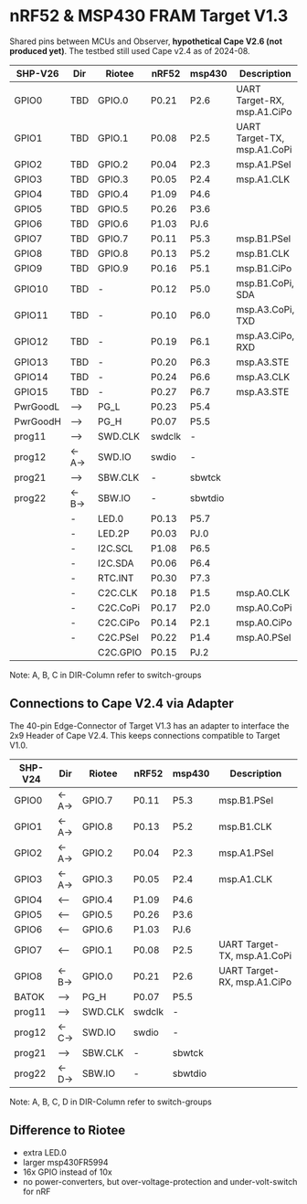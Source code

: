 # nRF52 & MSP430 FRAM Target V1.3

Shared pins between MCUs and Observer, **hypothetical Cape V2.6 (not produced yet)**.
The testbed still used Cape v2.4 as of 2024-08.

| SHP-V26  | Dir   | Riotee   | nRF52  | msp430  | Description                 |
|----------|-------|----------|--------|---------|-----------------------------|
| GPIO0    | TBD   | GPIO.0   | P0.21  | P2.6    | UART Target-RX, msp.A1.CiPo |
| GPIO1    | TBD   | GPIO.1   | P0.08  | P2.5    | UART Target-TX, msp.A1.CoPi |
| GPIO2    | TBD   | GPIO.2   | P0.04  | P2.3    | msp.A1.PSel                 |
| GPIO3    | TBD   | GPIO.3   | P0.05  | P2.4    | msp.A1.CLK                  |
| GPIO4    | TBD   | GPIO.4   | P1.09  | P4.6    |                             |
| GPIO5    | TBD   | GPIO.5   | P0.26  | P3.6    |                             |
| GPIO6    | TBD   | GPIO.6   | P1.03  | PJ.6    |                             |
| GPIO7    | TBD   | GPIO.7   | P0.11  | P5.3    | msp.B1.PSel                 |
| GPIO8    | TBD   | GPIO.8   | P0.13  | P5.2    | msp.B1.CLK                  |
| GPIO9    | TBD   | GPIO.9   | P0.16  | P5.1    | msp.B1.CiPo                 |
| GPIO10   | TBD   | -        | P0.12  | P5.0    | msp.B1.CoPi, SDA            |
| GPIO11   | TBD   | -        | P0.10  | P6.0    | msp.A3.CoPi, TXD            |
| GPIO12   | TBD   | -        | P0.19  | P6.1    | msp.A3.CiPo, RXD            |
| GPIO13   | TBD   | -        | P0.20  | P6.3    | msp.A3.STE                  |
| GPIO14   | TBD   | -        | P0.24  | P6.6    | msp.A3.CLK                  |
| GPIO15   | TBD   | -        | P0.27  | P6.7    | msp.A3.STE                  |
| PwrGoodL | -->   | PG_L     | P0.23  | P5.4    |                             |
| PwrGoodH | -->   | PG_H     | P0.07  | P5.5    |                             |
| prog11   | -->   | SWD.CLK  | swdclk | -       |                             |
| prog12   | <-A-> | SWD.IO   | swdio  | -       |                             |
| prog21   | -->   | SBW.CLK  | -      | sbwtck  |                             |
| prog22   | <-B-> | SBW.IO   | -      | sbwtdio |                             |
|          | -     | LED.0    | P0.13  | P5.7    |                             |
|          | -     | LED.2P   | P0.03  | PJ.0    |                             |
|          | -     | I2C.SCL  | P1.08  | P6.5    |                             |
|          | -     | I2C.SDA  | P0.06  | P6.4    |                             |
|          | -     | RTC.INT  | P0.30  | P7.3    |                             |
|          | -     | C2C.CLK  | P0.18  | P1.5    | msp.A0.CLK                  |
|          | -     | C2C.CoPi | P0.17  | P2.0    | msp.A0.CoPi                 |
|          | -     | C2C.CiPo | P0.14  | P2.1    | msp.A0.CiPo                 |
|          | -     | C2C.PSel | P0.22  | P1.4    | msp.A0.PSel                 |
|          |       | C2C.GPIO | P0.15  | PJ.2    |                             |

Note: A, B, C in DIR-Column refer to switch-groups

## Connections to Cape V2.4 via Adapter

The 40-pin Edge-Connector of Target V1.3 has an adapter to interface the 2x9 Header of Cape V2.4. This keeps connections compatible to Target V1.0.

| SHP-V24 | Dir   | Riotee   | nRF52  | msp430  | Description                 |
|---------|-------|----------|--------|---------|-----------------------------|
| GPIO0   | <-A-> | GPIO.7   | P0.11  | P5.3    | msp.B1.PSel                 |
| GPIO1   | <-A-> | GPIO.8   | P0.13  | P5.2    | msp.B1.CLK                  |
| GPIO2   | <-A-> | GPIO.2   | P0.04  | P2.3    | msp.A1.PSel                 |
| GPIO3   | <-A-> | GPIO.3   | P0.05  | P2.4    | msp.A1.CLK                  |
| GPIO4   | <--   | GPIO.4   | P1.09  | P4.6    |                             |
| GPIO5   | <--   | GPIO.5   | P0.26  | P3.6    |                             |
| GPIO6   | <--   | GPIO.6   | P1.03  | PJ.6    |                             |
| GPIO7   | <--   | GPIO.1   | P0.08  | P2.5    | UART Target-TX, msp.A1.CoPi |
| GPIO8   | <-B-> | GPIO.0   | P0.21  | P2.6    | UART Target-RX, msp.A1.CiPo |
| BATOK   | -->   | PG_H     | P0.07  | P5.5    |                             |
| prog11  | -->   | SWD.CLK  | swdclk | -       |                             |
| prog12  | <-C-> | SWD.IO   | swdio  | -       |                             |
| prog21  | -->   | SBW.CLK  | -      | sbwtck  |                             |
| prog22  | <-D-> | SBW.IO   | -      | sbwtdio |                             |

Note: A, B, C, D in DIR-Column refer to switch-groups

## Difference to Riotee

- extra LED.0
- larger msp430FR5994
- 16x GPIO instead of 10x
- no power-converters, but over-voltage-protection and under-volt-switch for nRF
